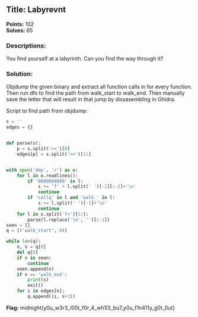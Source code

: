 
## Title: Labyrevnt
**Points:** 102  
**Solves:** 65

### Descriptions: 
You find yourself at a labyrinth. Can you find the way through it?

### Solution:

Objdump the given binary and extract all function calls in for every function. Then run dfs to find the path from walk_start to walk_end. Then manually save the letter that will result in that jump by dissasembling in Ghidra.

Script to find path from objdump:
```python
s = ''
edges = {}


def parse(s):
    p = s.split('><')[0]
    edges[p] = s.split('><')[1:]


with open('dmp', 'r') as o:
    for l in o.readlines():
        if '0000000000' in l:
            s += 'f' + l.split(' ')[-1][:-2]+'\n'
            continue
        if 'callq' in l and 'walk_' in l:
            s += l.split(' ')[-1]+'\n'
            continue
    for l in s.split('f<')[1:]:
        parse(l.replace('\n', '')[:-1])
seen = []
q = [('walk_start', 0)]

while len(q):
    n, s = q[0]
    del q[0]
    if n in seen:
        continue
    seen.append(n)
    if n == 'walk_end':
        print(s)
        exit()
    for i in edges[n]:
        q.append((i, s+1))
```

**Flag:** midnight{y0u_w3r3_l05t_f0r_4_wh1l3_bu7_y0u_f1n411y_g0t_0ut}
